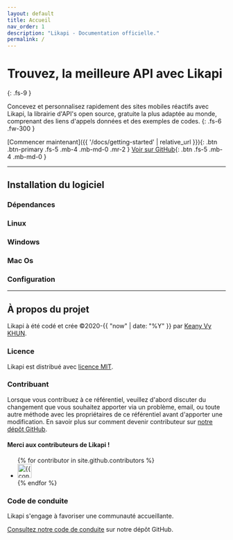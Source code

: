 ```yaml
---
layout: default
title: Accueil
nav_order: 1
description: "Likapi - Documentation officielle."
permalink: /
---
```


# Trouvez, la meilleure API avec Likapi
{: .fs-9 }

Concevez et personnalisez rapidement des sites mobiles réactifs avec Likapi, la librairie d'API's open source, gratuite la plus adaptée au monde, comprenant des liens d'appels données et des exemples de codes.
{: .fs-6 .fw-300 }

[Commencer maintenant]({{ '/docs/getting-started' | relative_url }}){: .btn .btn-primary .fs-5 .mb-4 .mb-md-0 .mr-2 } [Voir sur GitHub](https://github.com/likapi/docs){: .btn .fs-5 .mb-4 .mb-md-0 }

---

## Installation du logiciel

### Dépendances

### Linux

### Windows

### Mac Os

### Configuration

---

## À propos du projet

Likapi à été codé et crée  &copy;2020-{{ "now" | date: "%Y" }} par [Keany Vy KHUN](https://www.instagram.com/thisiskeanyvy/).

### Licence

Likapi est distribué avec [licence MIT](https://github.com/likapi/docs/blob/main/LICENSE).

### Contribuant

Lorsque vous contribuez à ce référentiel, veuillez d'abord discuter du changement que vous souhaitez apporter via un problème,
email, ou toute autre méthode avec les propriétaires de ce référentiel avant d'apporter une modification. En savoir plus sur comment devenir contributeur sur [notre dépôt GitHub](https://github.com/likapi/docs#contributing).

#### Merci aux contributeurs de Likapi !

<ul class="list-style-none">
{% for contributor in site.github.contributors %}
  <li class="d-inline-block mr-1">
     <a href="{{ contributor.html_url }}"><img src="{{ contributor.avatar_url }}" width="32" height="32" alt="{{ contributor.login }}"/></a>
  </li>
{% endfor %}
</ul>

### Code de conduite

Likapi s'engage à favoriser une communauté accueillante.

[Consultez notre code de conduite](https://www.contributor-covenant.org/) sur notre dépôt GitHub.
